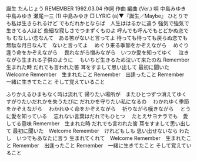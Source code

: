 誕生
たんじょう
REMEMBER
1992.03.04
作詞  作曲  編曲 (Ver.)   唄
中島みゆき   中島みゆき   瀬尾一三 (1)
中島みゆき
□ LYRIC (a)▼『誕生／Maybe』
ひとりでも私は生きられるけど
でもだれかとならば　人生ははるかに違う
強気で強気で生きてる人ほど
些細な寂しさでつまずくものよ
呼んでも呼んでもとどかぬ恋でも
むなしい恋なんて　ある筈がないと言ってよ
待っても待っても戻らぬ恋でも
無駄な月日なんて　ないと言ってよ
　めぐり来る季節をかぞえながら
　めぐり逢う命をかぞえながら
　畏れながら憎みながら　いつか愛を知ってゆく
　泣きながら生まれる子供のように
　もいちど生きるため泣いて来たのね
Remember　生まれた時
だれでも言われた筈
耳をすまして思い出して
最初に聞いた　Welcome
Remember　生まれたこと
Remember　出逢ったこと
Remember　一緒に生きてたこと
そして覚えていること

ふりかえるひまもなく時は流れて
帰りたい場所が　またひとつずつ消えてゆく
すがりたいだれかを失うたびに
だれかを守りたい私になるの
　わかれゆく季節をかぞえながら
　わかれゆく命をかぞえながら
　祈りながら嘆きながら
　とうに愛を知っている
　忘れない言葉はだれでもひとつ
　たとえサヨナラでも　愛してる意味
Remember　生まれた時
だれでも言われた筈
耳をすまして思い出して
最初に聞いた　Welcome
Remember　けれどもしも
思い出せないなら
わたし　いつでもあなたに言う
生まれてくれて　Welcome
Remember　生まれたこと
Remember　出逢ったこと
Remember　一緒に生きてたこと
そして覚えていること